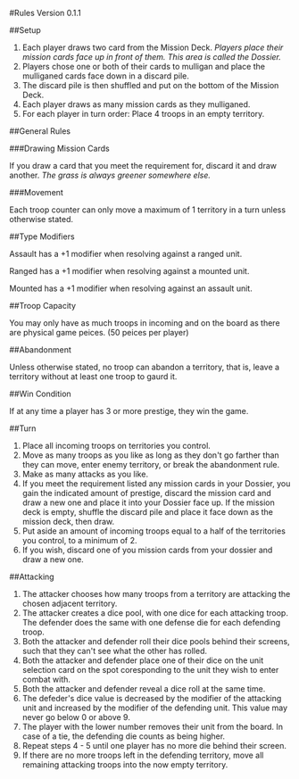 #Rules
Version 0.1.1

##Setup

1. Each player draws two card from the Mission Deck. *Players place their mission cards face up in front of them. This area is called the Dossier.*
2. Players chose one or both of their cards to mulligan and place the mulliganed cards face down in a discard pile.
3. The discard pile is then shuffled and put on the bottom of the Mission Deck.
4. Each player draws as many mission cards as they mulliganed.
5. For each player in turn order: Place 4 troops in an empty territory.

##General Rules

###Drawing Mission Cards

If you draw a card that you meet the requirement for, discard it and draw another. *The grass is always greener somewhere else.*

###Movement

Each troop counter can only move a maximum of 1 territory in a turn unless otherwise stated.

##Type Modifiers

Assault has a +1 modifier when resolving against a ranged unit.

Ranged has a +1 modifier when resolving against a mounted unit.

Mounted has a +1 modifier when resolving against an assault unit.

##Troop Capacity

You may only have as much troops in incoming and on the board as there are physical game peices. (50 peices per player)

##Abandonment

Unless otherwise stated, no troop can abandon a territory, that is, leave a territory without at least one troop to gaurd it.

##Win Condition

If at any time a player has 3 or more prestige, they win the game.

##Turn

1. Place all incoming troops on territories you control.
2. Move as many troops as you like as long as they don't go farther than they can move, enter enemy territory, or break the abandonment rule.
2. Make as many attacks as you like.
3. If you meet the requirement listed any mission cards in your Dossier, you gain the indicated amount of prestige, discard the mission card and draw a new one and place it into your Dossier face up. If the mission deck is empty, shuffle the discard pile and place it face down as the mission deck, then draw.
4. Put aside an amount of incoming troops equal to a half of the territories you control, to a minimum of 2.
5. If you wish, discard one of you mission cards from your dossier and draw a new one.


##Attacking

1. The attacker chooses how many troops from a territory are attacking the chosen adjacent territory.
2. The attacker creates a dice pool, with one dice for each attacking troop. The defender does the same with one defense die for each defending troop.
3. Both the attacker and defender roll their dice pools behind their screens, such that they can't see what the other has rolled.
4. Both the attacker and defender place one of their dice on the unit selection card on the spot coresponding to the unit they wish to enter combat with.
5. Both the attacker and defender reveal a dice roll at the same time.
6. The defeder's dice value is decreased by the modifier of the attacking unit and increased by the modifier of the defending unit. This value may never go below 0 or above 9.
7. The player with the lower number removes their unit from the board. In case of a tie, the defending die counts as being higher.
8. Repeat steps 4 - 5 until one player has no more die behind their screen.
9. If there are no more troops left in the defending territory, move all remaining attacking troops into the now empty territory.
